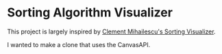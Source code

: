 # Sorting Algorithm Visualizer

This project is largely inspired by [Clement Mihailescu's Sorting Visualizer](https://github.com/clementmihailescu/Sorting-Visualizer).

I wanted to make a clone that uses the CanvasAPI.
